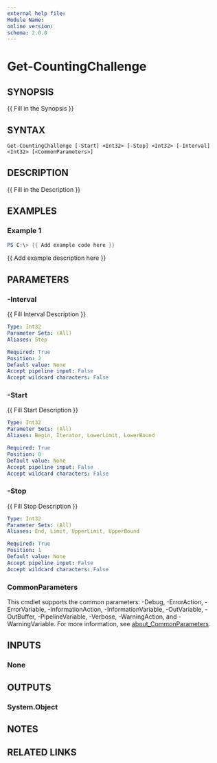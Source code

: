 ```yaml
---
external help file:
Module Name:
online version:
schema: 2.0.0
---
```


# Get-CountingChallenge

## SYNOPSIS
{{ Fill in the Synopsis }}

## SYNTAX

```
Get-CountingChallenge [-Start] <Int32> [-Stop] <Int32> [-Interval] <Int32> [<CommonParameters>]
```

## DESCRIPTION
{{ Fill in the Description }}

## EXAMPLES

### Example 1
```powershell
PS C:\> {{ Add example code here }}
```

{{ Add example description here }}

## PARAMETERS

### -Interval
{{ Fill Interval Description }}

```yaml
Type: Int32
Parameter Sets: (All)
Aliases: Step

Required: True
Position: 2
Default value: None
Accept pipeline input: False
Accept wildcard characters: False
```

### -Start
{{ Fill Start Description }}

```yaml
Type: Int32
Parameter Sets: (All)
Aliases: Begin, Iterator, LowerLimit, LowerBound

Required: True
Position: 0
Default value: None
Accept pipeline input: False
Accept wildcard characters: False
```

### -Stop
{{ Fill Stop Description }}

```yaml
Type: Int32
Parameter Sets: (All)
Aliases: End, Limit, UpperLimit, UpperBound

Required: True
Position: 1
Default value: None
Accept pipeline input: False
Accept wildcard characters: False
```

### CommonParameters
This cmdlet supports the common parameters: -Debug, -ErrorAction, -ErrorVariable, -InformationAction, -InformationVariable, -OutVariable, -OutBuffer, -PipelineVariable, -Verbose, -WarningAction, and -WarningVariable. For more information, see [about_CommonParameters](http://go.microsoft.com/fwlink/?LinkID=113216).

## INPUTS

### None

## OUTPUTS

### System.Object
## NOTES

## RELATED LINKS
